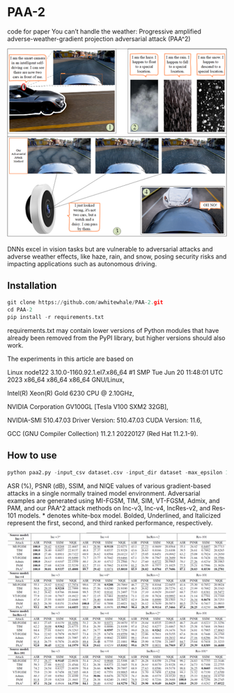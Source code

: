 # PAA-2
code for paper You can’t handle the weather: Progressive amplified adverse-weather-gradient projection adversarial attack (PAA^2)

![DNNs excel in vision tasks but are vulnerable to adversarial attacks and adverse weather effects, like haze, rain, and snow, posing security risks and impacting applications such as autonomous driving.](third_party/fig1.png)

DNNs excel in vision tasks but are vulnerable to adversarial attacks and adverse weather effects, like haze, rain, and snow, posing security risks and impacting applications such as autonomous driving.

## Installation

```python
git clone https://github.com/awhitewhale/PAA-2.git
cd PAA-2
pip install -r requirements.txt
```
requirements.txt may contain lower versions of Python modules that have already been removed from the PyPI library, but higher versions should also work.

The experiments in this article are based on 

Linux node122 3.10.0-1160.92.1.el7.x86_64 #1 SMP Tue Jun 20 11:48:01 UTC 2023 x86_64 x86_64 x86_64 GNU/Linux,

Intel(R) Xeon(R) Gold 6230 CPU @ 2.10GHz,

NVIDIA Corporation GV100GL [Tesla V100 SXM2 32GB],

NVIDIA-SMI 510.47.03    Driver Version: 510.47.03    CUDA Version: 11.6,

GCC (GNU Compiler Collection) 11.2.1 20220127 (Red Hat 11.2.1-9).

## How to use

```python
python paa2.py -input_csv dataset.csv -input_dir dataset -max_epsilon 16.0 -num_iter_set 10 -batch_size 100 -momentum 1.0 -amplification 10.0 -prob 0.7
```


ASR (%), PSNR (dB), SSIM, and NIQE values of various gradient-based attacks in a single normally trained model environment. Adversarial examples
are generated using MI-FGSM, TIM, SIM, VT-FGSM, Admix, and PAM, and our PAA^2 attack methods on Inc-v3, Inc-v4, IncRes-v2,
and Res-101 models. * denotes white-box model. Bolded, Underlined, and Italicized represent the first, second, and third ranked performance, respectively.

![](third_party/fig2.png)

